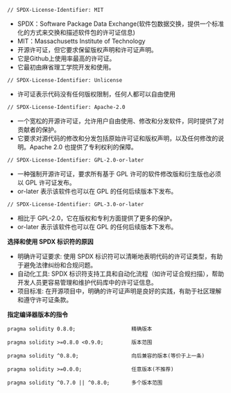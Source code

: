 ```
// SPDX-License-Identifier: MIT
```
- SPDX：Software Package Data Exchange(软件包数据交换，提供一个标准化的方式来交换和描述软件包的许可证信息)
- MIT：Massachusetts Institute of Technology
- 开源许可证，但它要求保留版权声明和许可证声明。
- 它是Github上使用率最高的许可证。
- 它最初由麻省理工学院开发和使用。
　
```
// SPDX-License-Identifier: Unlicense
```
- 许可证表示代码没有任何版权限制，任何人都可以自由使用

```
// SPDX-License-Identifier: Apache-2.0
```
- 一个宽松的开源许可证，允许用户自由使用、修改和分发软件，同时提供了对贡献者的保护。
- 它要求对源代码的修改和分发包括原始许可证和版权声明，以及任何修改的说明。Apache 2.0 也提供了专利权利的保障。

```
// SPDX-License-Identifier: GPL-2.0-or-later
```
- 一种强制开源许可证，要求所有基于 GPL 许可的软件修改版和衍生版也必须以 GPL 许可证发布。
- or-later 表示该软件也可以在 GPL 的任何后续版本下发布。

```
// SPDX-License-Identifier: GPL-3.0-or-later
```
- 相比于 GPL-2.0，它在版权和专利方面提供了更多的保护。
- or-later 表示该软件也可以在 GPL 的任何后续版本下发布。

**选择和使用 SPDX 标识符的原因**
- 明确许可证要求: 使用 SPDX 标识符可以清晰地表明代码的许可证类型，有助于避免法律纠纷和合规问题。
- 自动化工具: SPDX 标识符支持工具和自动化流程（如许可证合规扫描），帮助开发人员更容易管理和维护代码库中的许可证信息。
- 项目标准: 在开源项目中，明确的许可证声明是良好的实践，有助于社区理解和遵守许可证条款。

**指定编译器版本的指令**
```
pragma solidity 0.8.0;                  精确版本
```
```
pragma solidity >=0.8.0 <0.9.0;         版本范围
```
```
pragma solidity ^0.8.0;                 向后兼容的版本(等价于上一条)
```
```
pragma solidity >=0.0.0;                任意版本(不推荐)
```
```
pragma solidity ^0.7.0 || ^0.8.0;       多个版本范围
```









